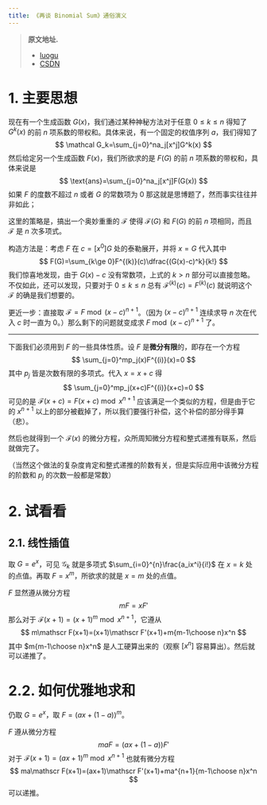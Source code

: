 ```yaml
---
title: 《再谈 Binomial Sum》通俗演义
---
```


> **原文地址.**
>
> - [luogu](https://www.luogu.com.cn/blog/EntropyIncreaser/zai-tan-binomial-sum-duo-xiang-shi-fu-ge-cha-zhi-yu-tai-lei-zhan-kai)
> - [CSDN](https://blog.csdn.net/EI_Captain/article/details/115118001)

# 1. 主要思想

现在有一个生成函数 $G(x)$，我们通过某种神秘方法对于任意 $0\le k\le n$ 得知了 $G^k(x)$ 的前 $n$ 项系数的带权和。具体来说，有一个固定的权值序列 $a$，我们得知了
$$
\mathcal G_k=\sum_{j=0}^na_j[x^j]G^k(x)
$$
然后给定另一个生成函数 $F(x)$，我们所欲求的是 $F(G)$ 的前 $n$ 项系数的带权和，具体来说是
$$
\text{ans}=\sum_{j=0}^na_j[x^j]F(G(x))
$$
如果 $F$ 的度数不超过 $n$ 或者 $G$ 的常数项为 $0$ 那这就是思博题了，然而事实往往并非如此；

这里的策略是，搞出一个奥妙重重的 $\mathscr F$ 使得 $\mathscr F(G)$ 和 $F(G)$ 的前 $n$ 项相同，而且 $\mathscr F$ 是 $n$ 次多项式。

构造方法是：考虑 $F$ 在 $c=[x^0]G$ 处的泰勒展开，并将 $x=G$ 代入其中
$$
F(G)=\sum_{k\ge 0}F^{(k)}(c)\dfrac{(G(x)-c)^k}{k!}
$$
我们惊喜地发现，由于 $G(x)-c$ 没有常数项，上式的 $k>n$ 部分可以直接忽略。不仅如此，还可以发现，只要对于 $0\le k\le n$ 总有 $\mathscr F^{(k)}(c)=F^{(k)}(c)$ 就说明这个 $\mathscr F$ 的确是我们想要的。

更近一步：直接取 $\mathscr F=F\bmod(x-c)^{n+1}$。（因为 $(x-c)^{n+1}$ 连续求导 $n$ 次在代入 $c$ 时一直为 $0$。）那么剩下的问题就变成求 $F\bmod(x-c)^{n+1}$ 了。

----

下面我们必须用到 $F$ 的一些具体性质。设 $F$ 是**微分有限**的，即存在一个方程
$$
\sum_{j=0}^mp_j(x)F^{(i)}(x)=0
$$
其中 $p_j$ 皆是次数有限的多项式。代入 $x=x+c$ 得
$$
\sum_{j=0}^mp_j(x+c)F^{(i)}(x+c)=0
$$
可见的是 $\mathscr F(x+c)=F(x+c)\bmod x^{n+1}$ 应该满足一个类似的方程，但是由于它的 $x^{n+1}$ 以上的部分被截掉了，所以我们要强行补偿，这个补偿的部分得手算（悲）。

然后也就得到一个 $\mathscr F(x)$ 的微分方程，众所周知微分方程和整式递推有联系，然后就做完了。

（当然这个做法的复杂度肯定和整式递推的阶数有关，但是实际应用中该微分方程的阶数和 $p_j$ 的次数一般都是常数）

# 2. 试看看

## 2.1. 线性插值

取 $G=e^x$，可见 $\mathcal G_k$ 就是多项式 $\sum_{i=0}^{n}\frac{a_ix^i}{i!}$ 在 $x=k$ 处的点值。再取 $F=x^m$，所欲求的就是 $x=m$ 处的点值。

$F$ 显然遵从微分方程
$$
mF=xF'
$$
那么对于 $\mathscr F(x+1)=(x+1)^m\bmod x^{n+1}$，它遵从
$$
m\mathscr F(x+1)=(x+1)\mathscr F'(x+1)+m{m-1\choose n}x^n
$$
其中 $m{m-1\choose n}x^n$ 是人工硬算出来的（观察 $[x^n]$ 容易算出）。然后就可以递推了。

# 2.2. 如何优雅地求和

仍取 $G=e^x$，取 $F=(ax+(1-a))^m$。

$F$ 遵从微分方程
$$
maF=(ax+(1-a))F'
$$
对于 $\mathscr F(x+1)=(ax+1)^m\bmod x^{n+1}$ 也就有微分方程
$$
ma\mathscr F(x+1)=(ax+1)\mathscr F'(x+1)+ma^{n+1}{m-1\choose n}x^n
$$
可以递推。

